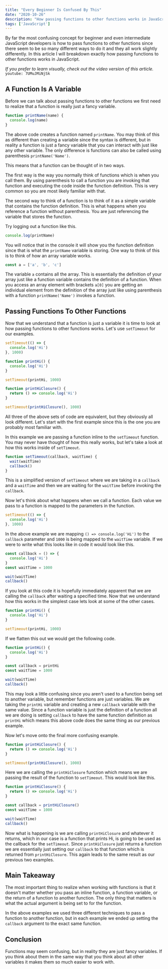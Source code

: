 ```yaml
---
title: "Every Beginner Is Confused By This"
date: "2020-10-26"
description: "How passing functions to other functions works in JavaScript."
tags: ['JavaScript']
---
```


By far the most confusing concept for beginner and even intermediate JavaScript developers is how to pass functions to other functions since there seem to be so many different ways to do it and they all work slightly differently. In this article I will breakdown exactly how passing functions to other functions works in JavaScript.

*If you prefer to learn visually, check out the video version of this article.*
`youtube: 7UMuJMiNjSk`

## A Function Is A Variable

Before we can talk about passing functions to other functions we first need to realize that a function is really just a fancy variable.
```js
function printName(name) {
  console.log(name)
}
```
The above code creates a function named `printName`. You may think of this as different than creating a variable since the syntax is different, but in reality a function is just a fancy variable that you can interact with just like any other variable. The only difference is functions can also be called using parenthesis `printName('Name')`.

This means that a function can be thought of in two ways.

The first way is the way you normally think of functions which is when you call them. By using parenthesis to call a function you are invoking that function and executing the code inside the function definition. This is very common so you are most likely familiar with that.

The second way to think of a function is to think of it as a simple variable that contains the function definition. This is what happens when you reference a function without parenthesis. You are just referencing the variable that stores the function.

Try logging out a function like this.
```js
console.log(printName)
```
You will notice that in the console it will show you the function definition since that is what the `printName` variable is storing. One way to think of this is to think of how an array variable works.
```js
const a = ['a', 'b', 'c']
```
The variable `a` contains all the array. This is essentially the definition of your array just like a function variable contains the definition of a function. When you access an array element with brackets `a[0]` you are getting an individual element from the definition of the array just like using parenthesis with a function `printName('Name')` invokes a function.

## Passing Functions To Other Functions

Now that we understand that a function is just a variable it is time to look at how passing functions to other functions works. Let's use `setTimeout` for our examples.
```js
setTimeout(() => {
  console.log('Hi')
}, 1000)
```
```js
function printHi() {
  console.log('Hi')
}

setTimeout(printHi, 1000)
```
```js
function printHiClosure() {
  return () => console.log('Hi')
}

setTimeout(printHiClosure(), 1000)
```
All three of the above sets of code are equivalent, but they obviously all look different. Let's start with the first example since this is the one you are probably most familiar with.

In this example we are passing a function inline to the `setTimeout` function. You may never have thought of how this really works, but let's take a look at how this works inside of `setTimeout`.
```js
function setTimeout(callback, waitTime) {
  wait(waitTime)
  callback()
}
```
This is a simplified version of `setTimeout` where we are taking in a `callback` and a `waitTime` and then we are waiting for the `waitTime` before invoking the `callback`.

Now let's think about what happens when we call a function. Each value we pass to a function is mapped to the parameters in the function.
```js
setTimeout(() => {
  console.log('Hi')
}, 1000)
```
In the above example we are mapping `() => console.log('Hi')` to the `callback` parameter and `1000` is being mapped to the `waitTime` variable. If we were to write what this looks like in code it would look like this.
```js
const callback = () => {
  console.log('Hi')
}
const waitTime = 1000

wait(waitTime)
callback()
```
If you look at this code it is hopefully immediately apparent that we are calling the `callback` after waiting a specified time. Now that we understand how this works in the simplest case lets look at some of the other cases.
```js
function printHi() {
  console.log('Hi')
}

setTimeout(printHi, 1000)
```
If we flatten this out we would get the following code.
```js
function printHi() {
  console.log('Hi')
}

const callback = printHi
const waitTime = 1000

wait(waitTime)
callback()
```
This may look a little confusing since you aren't used to a function being set to another variable, but remember functions are just variables. We are taking the `printHi` variable and creating a new `callback` variable with the same value. Since a function variable is just the definition of a function all we are doing is setting `callback` to have the same function definition as `printHi` which means this above code does the same thing as our previous example.

Now let's move onto the final more confusing example.
```js
function printHiClosure() {
  return () => console.log('Hi')
}

setTimeout(printHiClosure(), 1000)
```
Here we are calling the `printHiClosure` function which means we are passing the result of the function to `setTimeout`. This would look like this.
```js
function printHiClosure() {
  return () => console.log('Hi')
}

const callback = printHiClosure()
const waitTime = 1000

wait(waitTime)
callback()
```
Now what is happening is we are calling `printHiClosure` and whatever it returns, which in our case is a function that prints Hi, is going to be used as the callback for the `setTimeout`. Since `printHiClosure` just returns a function we are essentially just setting our `callback` to that function which is returned from `printHiClosure`. This again leads to the same result as our previous two examples.

## Main Takeaway

The most important thing to realize when working with functions is that it doesn't matter whether you pass an inline function, a function variable, or the return of a function to another function. The only thing that matters is what the actual argument is being set to for the function.

In the above examples we used three different techniques to pass a function to another function, but in each example we ended up setting the `callback` argument to the exact same function.

## Conclusion

Functions may seem confusing, but in reality they are just fancy variables. If you think about them in the same way that you think about all other variables it makes them so much easier to work with.